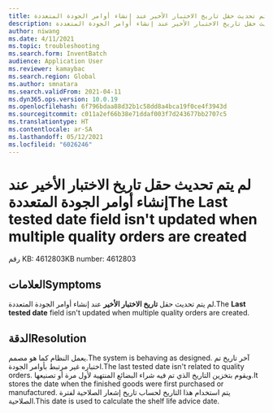 ```yaml
---
title: لم يتم تحديث حقل تاريخ الاختبار الأخير عند إنشاء أوامر الجودة المتعددة
description: لم يتم تحديث حقل تاريخ الاختبار الأخير عند إنشاء أوامر الجودة المتعددة.
author: niwang
ms.date: 4/11/2021
ms.topic: troubleshooting
ms.search.form: InventBatch
audience: Application User
ms.reviewer: kamaybac
ms.search.region: Global
ms.author: smnatara
ms.search.validFrom: 2021-04-11
ms.dyn365.ops.version: 10.0.19
ms.openlocfilehash: 6f796bdaa88d32b1c58dd8a4bca19f0ce4f3943d
ms.sourcegitcommit: c011a2ef66b38e71ddaf003f7d243677bb2707c5
ms.translationtype: HT
ms.contentlocale: ar-SA
ms.lasthandoff: 05/12/2021
ms.locfileid: "6026246"
---
```

# <a name="the-last-tested-date-field-isnt-updated-when-multiple-quality-orders-are-created"></a><span data-ttu-id="be125-103">لم يتم تحديث حقل تاريخ الاختبار الأخير عند إنشاء أوامر الجودة المتعددة</span><span class="sxs-lookup"><span data-stu-id="be125-103">The Last tested date field isn't updated when multiple quality orders are created</span></span>

<span data-ttu-id="be125-104">رقم KB: 4612803</span><span class="sxs-lookup"><span data-stu-id="be125-104">KB number: 4612803</span></span>

## <a name="symptoms"></a><span data-ttu-id="be125-105">العلامات</span><span class="sxs-lookup"><span data-stu-id="be125-105">Symptoms</span></span>

<span data-ttu-id="be125-106">لم يتم تحديث حقل **تاريخ الاختبار الأخير** عند إنشاء أوامر الجودة المتعددة.</span><span class="sxs-lookup"><span data-stu-id="be125-106">The **Last tested date** field isn't updated when multiple quality orders are created.</span></span>

## <a name="resolution"></a><span data-ttu-id="be125-107">الدقة</span><span class="sxs-lookup"><span data-stu-id="be125-107">Resolution</span></span>

<span data-ttu-id="be125-108">يعمل النظام كما هو مصمم.</span><span class="sxs-lookup"><span data-stu-id="be125-108">The system is behaving as designed.</span></span> <span data-ttu-id="be125-109">آخر تاريخ تم اختباره غير مرتبط بأوامر الجودة.</span><span class="sxs-lookup"><span data-stu-id="be125-109">The last tested date isn't related to quality orders.</span></span> <span data-ttu-id="be125-110">ويقوم بتخزين التاريخ الذي تم فيه شراء البضائع المنتهية لأول مرة أو تصنيعها.</span><span class="sxs-lookup"><span data-stu-id="be125-110">It stores the date when the finished goods were first purchased or manufactured.</span></span> <span data-ttu-id="be125-111">يتم استخدام هذا التاريخ لحساب تاريخ إشعار الصلاحية لفترة الصلاحية.</span><span class="sxs-lookup"><span data-stu-id="be125-111">This date is used to calculate the shelf life advice date.</span></span>
